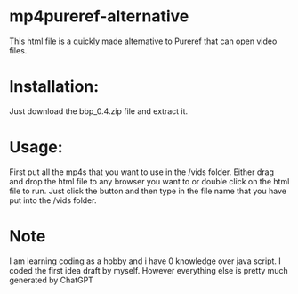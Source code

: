 # mp4pureref-alternative
This html file is a quickly made alternative to Pureref that can open video files.

# Installation:

  Just download the bbp_0.4.zip file and extract it.

# Usage:

  First put all the mp4s that you want to use in the /vids folder.
  Either drag and drop the html file to any browser you want to or double click on the html file to run.
  Just click the button and then type in the file name that you have put into the /vids folder.

# Note

  I am learning coding as a hobby and i have 0 knowledge over java script. I coded the first idea draft by myself. However everything else is pretty much generated by ChatGPT
